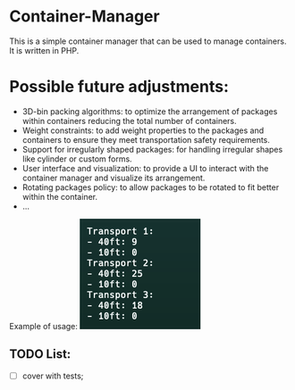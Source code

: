 # Container-Manager

This is a simple container manager that can be used to manage containers. It is written in PHP.

# Possible future adjustments:
- 3D-bin packing algorithms: to optimize the arrangement of packages within containers reducing the total number of containers.
- Weight constraints: to add weight properties to the packages and containers to ensure they meet transportation safety requirements.
- Support for irregularly shaped packages: for handling irregular shapes like cylinder or custom forms.
- User interface and visualization: to provide a UI to interact with the container manager and visualize its arrangement.
- Rotating packages policy: to allow packages to be rotated to fit better within the container.
- ...

Example of usage:
![Example](https://github.com/vcaraseni/container-manager/blob/main/example.png?raw=true)

## TODO List:
- [ ] cover with tests;
